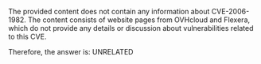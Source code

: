 The provided content does not contain any information about CVE-2006-1982. The content consists of website pages from OVHcloud and Flexera, which do not provide any details or discussion about vulnerabilities related to this CVE.

Therefore, the answer is: UNRELATED